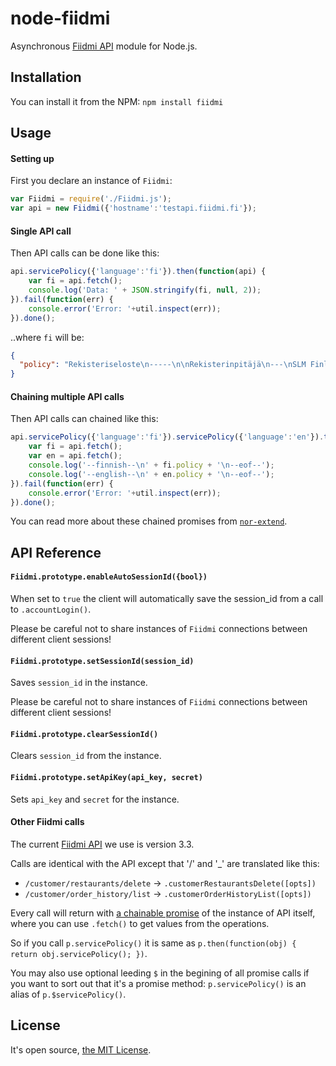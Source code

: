 node-fiidmi
===========

Asynchronous [Fiidmi API](http://fiidmi.fi/) module for Node.js.

Installation
------------

You can install it from the NPM: `npm install fiidmi`

Usage
-----

#### Setting up

First you declare an instance of `Fiidmi`:

```javascript
var Fiidmi = require('./Fiidmi.js');
var api = new Fiidmi({'hostname':'testapi.fiidmi.fi'});
```

#### Single API call

Then API calls can be done like this:

```javascript
api.servicePolicy({'language':'fi'}).then(function(api) {
	var fi = api.fetch();
	console.log('Data: ' + JSON.stringify(fi, null, 2));
}).fail(function(err) {
	console.error('Error: '+util.inspect(err));
}).done();
```

..where `fi` will be:

```json
{
  "policy": "Rekisteriseloste\n-----\n\nRekisterinpitäjä\n---\nSLM Finland Oy\nKauppakaari 15\n04250 Kerava\ntel. +358-9-428 99189\nY-tunnus: 1936684-6\n\nRekisteriasioita hoitava henkilö\n---\nnimi:  SLM Finland Oy / Miia Vento\ntel. +358-9-428 99189\ngsm:  +358 453 259 090\nsposti: miia.vento(at-merkki)slm.fi\n\nRekisterin nimi\n---\nSLM Finland Oy:n asiakasrekisteri\n\nRekisterin pitämisen peruste\n---\nHenkilö on rekisteröitynyt palveluiden asiakkaaksi tai tilannut tuotteita\npalveluiden kautta. Palveluiden käyttö, kuten ravintoloiden tietojen haku,\narvostelu ym. ei edellytä rekisteröitymistä. Hän voi rekisteröidä itselleen\nhaluamansa vapaana oleva käyttäjätunnuksen sekä määritellä tälle haluamansa\nsalasanan, jota tunnusta käytetään täällä määritettyjen tietojen tallennukseen.\nPalveluista tilaaminen rekisteröi tilaajan automaattisesti palvelun käyttäjäksi\nja palvelu muodostaa automaattisesti käyttäjälle käyttäjätunnuksen ja\nsalasanan.\n\nRekisterin käyttötarkoitus\n---\nRekisterin käyttötarkoitus on palveluiden asiakasrekisterin ylläpitäminen sekä\nasiakkaiden tilausten arkistointi ja käsittely. Rekisterin tietoja\nvoidaan käyttää mainontaan ja tiedotuksiin, jos käyttäjä on siihen myöntänyt\nluvan.\n\nAsiakkaalla on oikeus kieltää tietojen julkaiseminen ilmoittamalla siitä\nrekisterin ylläpitäjälle.\n\nRekisterin sisältämät tiedot\n---\nHenkilörekisteri sisältää seuraavia tietoja\n\n- henkilön etu- ja sukunimi\n- sähköpostiosoite\n- postiosoite\n- asiakasnumero\n- puhelinnumero\n- tilausten tiedot\n\nAsiakkaan sijainnin koordinaattien käyttö ja tallennus (sijaintitiedot)\n---\nSijaintitietoja käytetään asiakkaan lähellä olevien palveluiden paikallistamiseen\nja etäisyyden laskentaan. Sijaintitietoja ei tallenneta taustapalveluun.\n\nTietojen luovutus\n---\nTietoja ei luovuteta ulkopuolisille. Rekisteröityneen henkilötiedot hävitetään\nkäyttäjän pyynnöstä.\n"
}
```

#### Chaining multiple API calls

Then API calls can chained like this:

```javascript
api.servicePolicy({'language':'fi'}).servicePolicy({'language':'en'}).then(function(api) {
	var fi = api.fetch();
	var en = api.fetch();
	console.log('--finnish--\n' + fi.policy + '\n--eof--');
	console.log('--english--\n' + en.policy + '\n--eof--');
}).fail(function(err) {
	console.error('Error: '+util.inspect(err));
}).done();
```

You can read more about these chained promises from [`nor-extend`](https://github.com/sendanor/nor-extend#nor-extend).

API Reference
-------------

#### `Fiidmi.prototype.enableAutoSessionId({bool})`

When set to `true` the client will automatically save the session_id from a call to `.accountLogin()`.

Please be careful not to share instances of `Fiidmi` connections between different client sessions!

#### `Fiidmi.prototype.setSessionId(session_id)`

Saves `session_id` in the instance.

Please be careful not to share instances of `Fiidmi` connections between different client sessions!

#### `Fiidmi.prototype.clearSessionId()`

Clears `session_id` from the instance.

#### `Fiidmi.prototype.setApiKey(api_key, secret)`

Sets `api_key` and `secret` for the instance.

#### Other Fiidmi calls

The current [Fiidmi API](http://fiidmi.fi/documentation/) we use is version 3.3.

Calls are identical with the API except that '/' and '_' are translated like this:

* `/customer/restaurants/delete` -> `.customerRestaurantsDelete([opts])`
* `/customer/order_history/list` -> `.customerOrderHistoryList([opts])`

Every call will return with [a chainable promise](https://github.com/sendanor/nor-extend#nor-extend) of the instance of API itself, where you can use `.fetch()` to get 
values from the operations.

So if you call `p.servicePolicy()` it is same as `p.then(function(obj) { return obj.servicePolicy(); })`.

You may also use optional leeding `$` in the begining of all promise calls if you want to sort out that it's a promise method: `p.servicePolicy()` is an alias of `p.$servicePolicy()`.

License
-------

It's open source, [the MIT License](https://raw.github.com/tidhr/node-fiidmi/master/LICENSE).
